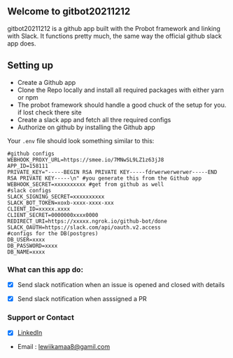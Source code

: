 ## Welcome to gitbot20211212

gitbot20211212 is a github app built with the Probot framework and linking with Slack. It functions pretty much, the same way the official github slack app does.

## Setting up
- Create a Github app
- Clone the Repo locally and install all required packages with either yarn or npm
- The probot framework should handle a good chuck of the setup for you. if lost check there site
- Create a slack app and fetch all thre required configs
- Authorize on github by installing the Github app

Your `.env` file should look something similar to this:
```
#github configs
WEBHOOK_PROXY_URL=https://smee.io/7MNwSL9LZ1z63jJ8
APP_ID=158111
PRIVATE_KEY="-----BEGIN RSA PRIVATE KEY-----fdrwerwerwerwer-----END RSA PRIVATE KEY-----\n" #you generate this from the Github app
WEBHOOK_SECRET=xxxxxxxxxx #get from github as well
#slack configs
SLACK_SIGNING_SECRET=xxxxxxxxxx 
SLACK_BOT_TOKEN=xoxb-xxxx-xxxx-xxx 
CLIENT_ID=xxxxx.xxxx 
CLIENT_SECRET=0000000xxxx0000 
REDIRECT_URI=https://xxxxx.ngrok.io/github-bot/done
SLACK_OAUTH=https://slack.com/api/oauth.v2.access
#configs for the DB(postgres)
DB_USER=xxxx 
DB_PASSWORD=xxxx
DB_NAME=xxxx
```

### What can this app do:

- [x] Send slack notification when an issue is opened and closed with details
- [x] Send slack notification when asssigned a PR


### Support or Contact

- [x] [LinkedIn](https://www.linkedin.com/in/kamau-maina-7b6a1b178/)
- Email : lewiikamaa8@gamil.com
